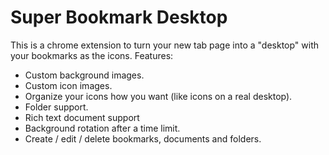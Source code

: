 # Super Bookmark Desktop

This is a chrome extension to turn your new tab page into a "desktop" with your bookmarks as the icons. Features:

* Custom background images.
* Custom icon images.
* Organize your icons how you want (like icons on a real desktop).
* Folder support.
* Rich text document support
* Background rotation after a time limit.
* Create / edit / delete bookmarks, documents and folders.
